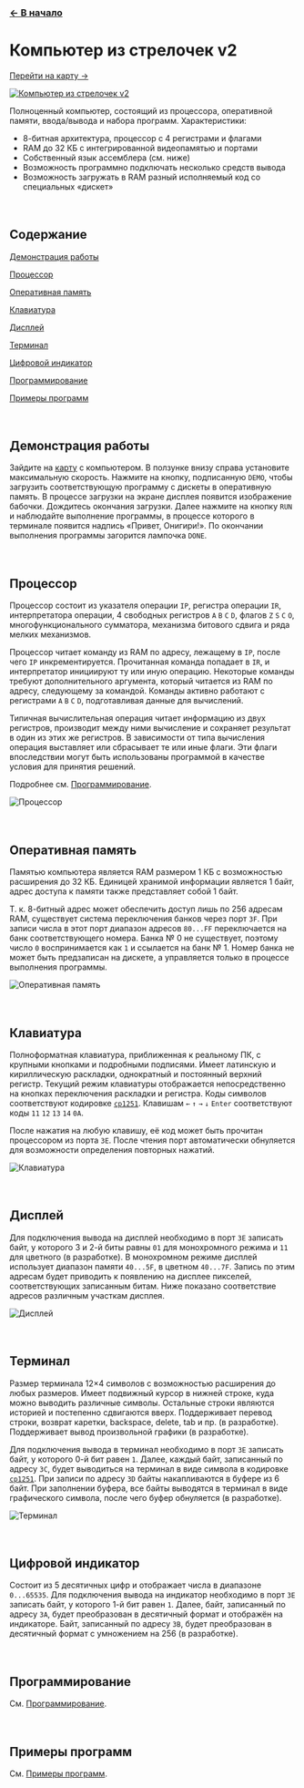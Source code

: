 ﻿### [← В начало](README.md)

# Компьютер из стрелочек v2
[Перейти на карту →](https://logic-arrows.io/map-computer)

[![Компьютер из стрелочек v2](img/computer-v2.jpg)](https://logic-arrows.io/map-computer)

Полноценный компьютер, состоящий из процессора, оперативной памяти, ввода/вывода и набора программ. Характеристики:
- 8-битная архитектура, процессор с 4 регистрами и флагами
- RAM до 32 КБ с интегрированной видеопамятью и портами
- Собственный язык ассемблера (см. ниже)
- Возможность программно подключать несколько средств вывода
- Возможность загружать в RAM разный исполняемый код со специальных «дискет»
<br><br><br>


## Содержание
[Демонстрация работы](#demo)

[Процессор](#cpu)

[Оперативная память](#ram)

[Клавиатура](#keyboard)

[Дисплей](#display)

[Терминал](#terminal)

[Цифровой индикатор](#bcd)

[Программирование](#programming)

[Примеры программ](#examples)
<br><br><br>


## <a name="demo"></a>Демонстрация работы
Зайдите на [карту](https://logic-arrows.io/map-computer) с компьютером. В ползунке внизу справа установите максимальную скорость. Нажмите на кнопку, подписанную `DEMO`, чтобы загрузить соответствующую программу с дискеты в оперативную память. В процессе загрузки на экране дисплея появится изображение бабочки. Дождитесь окончания загрузки. Далее нажмите на кнопку `RUN` и наблюдайте выполнение программы, в процессе которого в терминале появится надпись «Привет, Онигири!». По окончании выполнения программы загорится лампочка `DONE`.
<br><br><br>

## <a name="cpu"></a>Процессор
Процессор состоит из указателя операции `IP`, регистра операции `IR`, интерпретатора операции, 4 свободных регистров `A` `B` `C` `D`, флагов `Z` `S` `C` `O`, многофункционального сумматора, механизма битового сдвига и ряда мелких механизмов.

Процессор читает команду из RAM по адресу, лежащему в `IP`, после чего `IP` инкрементируется. Прочитанная команда попадает в `IR`, и интерпретатор инициируют ту или иную операцию. Некоторые команды требуют дополнительного аргумента, который читается из RAM по адресу, следующему за командой. Команды активно работают с регистрами `A` `B` `C` `D`, подготавливая данные для вычислений.

Типичная вычислительная операция читает информацию из двух регистров, производит между ними вычисление и сохраняет результат в один из этих же регистров. В зависимости от типа вычисления операция выставляет или сбрасывает те или иные флаги. Эти флаги впоследствии могут быть использованы программой в качестве условия для принятия решений.

Подробнее см. [Программирование](computer-programming.md).

![Процессор](img/computer-v2-cpu.jpg)
<br><br><br>


## <a name="ram"></a>Оперативная память
Памятью компьютера является RAM размером 1 КБ с возможностью расширения до 32 КБ. Единицей хранимой информации является 1 байт, адрес доступа к памяти также представляет собой 1 байт.

Т. к. 8-битный адрес может обеспечить доступ лишь по 256 адресам RAM, существует система переключения банков через порт `3F`. При записи числа в этот порт диапазон адресов `80...FF` переключается на банк соответствующего номера. Банка № 0 не существует, поэтому число `0` воспринимается как `1` и ссылается на банк № 1. Номер банка не может быть предзаписан на дискете, а управляется только в процессе выполнения программы.

![Оперативная память](img/computer-v2-ram.jpg)
<br><br><br>


## <a name="keyboard"></a>Клавиатура
Полноформатная клавиатура, приближенная к реальному ПК, с крупными кнопками и подробными подписями. Имеет латинскую и кириллическую раскладки, однократный и постоянный верхний регистр. Текущий режим клавиатуры отображается непосредственно на кнопках переключения раскладки и регистра. Коды символов соответствуют кодировке [`cp1251`](https://ru.wikipedia.org/wiki/Windows-1251). Клавишам `←` `↑` `→` `↓` `Enter` соответствуют коды `11` `12` `13` `14` `0A`.

После нажатия на любую клавишу, её код может быть прочитан процессором из порта `3E`. После чтения порт автоматически обнуляется для возможности определения повторных нажатий.

![Клавиатура](img/computer-v2-keyboard.jpg)
<br><br><br>


## <a name="display"></a>Дисплей
Для подключения вывода на дисплей необходимо в порт `3E` записать байт, у которого 3 и 2-й биты равны `01` для монохромного режима и `11` для цветного (в разработке). В монохромном режиме дисплей использует диапазон памяти `40...5F`, в цветном `40...7F`. Запись по этим адресам будет приводить к появлению на дисплее пикселей, соответствующих записанным битам. Ниже показано соответствие адресов различным участкам дисплея.

![Дисплей](img/computer-v2-display.jpg)
<br><br><br>


## <a name="terminal"></a>Терминал
Размер терминала 12×4 символов с возможностью расширения до любых размеров. Имеет подвижный курсор в нижней строке, куда можно выводить различные символы. Остальные строки являются историей и постепенно сдвигаются вверх. Поддерживает перевод строки, возврат каретки, backspace, delete, tab и пр. (в разработке). Поддерживает вывод произвольной графики (в разработке).

Для подключения вывода в терминал необходимо в порт `3E` записать байт, у которого 0-й бит равен `1`. Далее, каждый байт, записанный по адресу `3C`, будет выводиться на терминал в виде символа в кодировке [`cp1251`](https://ru.wikipedia.org/wiki/Windows-1251). При записи по адресу `3D` байты накапливаются в буфере из 6 байт. При заполнении буфера, все байты выводятся в терминал в виде графического символа, после чего буфер обнуляется (в разработке).

![Терминал](img/computer-v2-terminal.jpg)
<br><br><br>


## <a name="bcd"></a>Цифровой индикатор
Состоит из 5 десятичных цифр и отображает числа в диапазоне `0...65535`. Для подключения вывода на индикатор необходимо в порт `3E` записать байт, у которого 1-й бит равен `1`. Далее, байт, записанный по адресу `3A`, будет преобразован в десятичный формат и отображён на индикаторе. Байт, записанный по адресу `3B`, будет преобразован в десятичный формат с умножением на 256 (в разработке).
<br><br><br>


## <a name="programming"></a>Программирование
См. [Программирование](computer-programming.md).
<br><br><br>


## <a name="examples"></a>Примеры программ
См. [Примеры программ](computer-examples.md).
